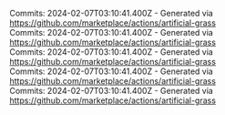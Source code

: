 Commits: 2024-02-07T03:10:41.400Z - Generated via https://github.com/marketplace/actions/artificial-grass
<br>
Commits: 2024-02-07T03:10:41.400Z - Generated via https://github.com/marketplace/actions/artificial-grass
<br>
Commits: 2024-02-07T03:10:41.400Z - Generated via https://github.com/marketplace/actions/artificial-grass
<br>
Commits: 2024-02-07T03:10:41.400Z - Generated via https://github.com/marketplace/actions/artificial-grass
<br>
Commits: 2024-02-07T03:10:41.400Z - Generated via https://github.com/marketplace/actions/artificial-grass
<br>
